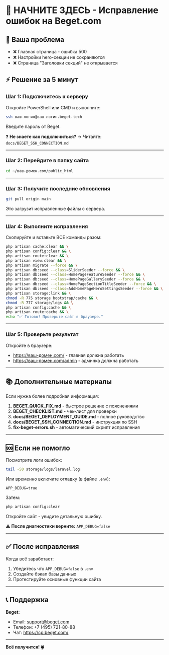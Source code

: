 # 🚀 НАЧНИТЕ ЗДЕСЬ - Исправление ошибок на Beget.com

## 🎯 Ваша проблема

- ❌ Главная страница - ошибка 500
- ❌ Настройки hero-секции не сохраняются
- ❌ Страница "Заголовки секций" не открывается

## ⚡ Решение за 5 минут

### Шаг 1: Подключитесь к серверу

Откройте PowerShell или CMD и выполните:

```bash
ssh ваш-логин@ваш-логин.beget.tech
```

Введите пароль от Beget.

❓ **Не знаете как подключиться?** → Читайте: `docs/BEGET_SSH_CONNECTION.md`

---

### Шаг 2: Перейдите в папку сайта

```bash
cd ~/ваш-домен.com/public_html
```

---

### Шаг 3: Получите последние обновления

```bash
git pull origin main
```

Это загрузит исправленные файлы с сервера.

---

### Шаг 4: Выполните исправления

Скопируйте и вставьте ВСЕ команды разом:

```bash
php artisan cache:clear && \
php artisan config:clear && \
php artisan route:clear && \
php artisan view:clear && \
php artisan migrate --force && \
php artisan db:seed --class=SliderSeeder --force && \
php artisan db:seed --class=HomePageFeatureSeeder --force && \
php artisan db:seed --class=HomePageGallerySeeder --force && \
php artisan db:seed --class=HomePageSectionTitleSeeder --force && \
php artisan db:seed --class=AddHomePageHeroSettingsSeeder --force && \
php artisan storage:link && \
chmod -R 775 storage bootstrap/cache && \
chmod -R 777 storage/logs && \
php artisan config:cache && \
php artisan route:cache && \
echo "✅ Готово! Проверьте сайт в браузере."
```

---

### Шаг 5: Проверьте результат

Откройте в браузере:
- https://ваш-домен.com/ - главная должна работать
- https://ваш-домен.com/admin - админка должна работать

---

## 📚 Дополнительные материалы

Если нужна более подробная информация:

1. **BEGET_QUICK_FIX.md** - быстрое решение с пояснениями
2. **BEGET_CHECKLIST.md** - чек-лист для проверки
3. **docs/BEGET_DEPLOYMENT_GUIDE.md** - полное руководство
4. **docs/BEGET_SSH_CONNECTION.md** - инструкция по SSH
5. **fix-beget-errors.sh** - автоматический скрипт исправления

---

## 🆘 Если не помогло

Посмотрите логи ошибок:

```bash
tail -50 storage/logs/laravel.log
```

Или временно включите отладку (в файле `.env`):
```
APP_DEBUG=true
```

Затем:
```bash
php artisan config:clear
```

Откройте сайт - увидите детальную ошибку.

**⚠️ После диагностики верните:** `APP_DEBUG=false`

---

## ✅ После исправления

Когда всё заработает:

1. Убедитесь что `APP_DEBUG=false` в `.env`
2. Создайте бэкап базы данных
3. Протестируйте основные функции сайта

---

## 📞 Поддержка

**Beget:**
- Email: support@beget.com
- Телефон: +7 (495) 721-80-88
- Чат: https://cp.beget.com/

---

**Всё получится! 🍀**

